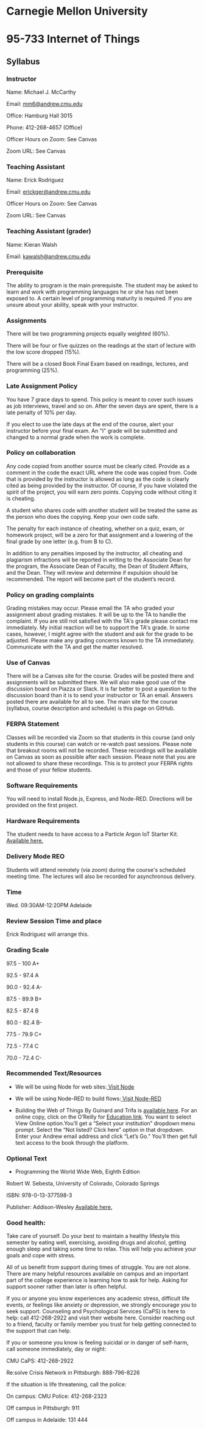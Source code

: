 # Carnegie Mellon University

# 95-733 Internet of Things

## Syllabus

### Instructor

Name: Michael J. McCarthy

Email: mm6@andrew.cmu.edu

Office: Hamburg Hall 3015

Phone: 412-268-4657 (Office)

Officer Hours on Zoom: See Canvas

Zoom URL: See Canvas

### Teaching Assistant

Name: Erick Rodriguez

Email: erickger@andrew.cmu.edu

Officer Hours on Zoom: See Canvas

Zoom URL: See Canvas

### Teaching Assistant (grader)

Name: Kieran Walsh

Email: kawalsh@andrew.cmu.edu

### Prerequisite

The ability to program is the main prerequisite.  The student may be asked to learn and work
with programming languages he or she has not been exposed to. A certain level
of programming maturity is required. If you are unsure about your
ability, speak with your instructor.

### Assignments

There will be two programming projects equally weighted (60%).

There will be four or five quizzes on the readings at the start of lecture with the low score dropped (15%).

There will be a closed Book Final Exam based on readings, lectures, and programming (25%).

### Late Assignment Policy

You have 7 grace days to spend. This policy is meant to cover such issues as job
interviews, travel and so on. After the seven days are spent, there is a late penalty of 10% per day.

If you elect to use the late days at the end of the course, alert your instructor before your final exam. An "I" grade will be submitted and changed to a normal grade when the work is complete.

### Policy on collaboration

Any code copied from another source must be clearly cited. Provide as a comment in the code the exact URL where the code was copied from. Code that is provided by the instructor is allowed as long as the code is clearly cited as being provided by the instructor. Of course, if you have violated the spirit of the project, you will earn zero points. Copying code without citing it is cheating.

A student who shares code with another student will be treated the same as the person who does the copying. Keep your own code safe.

The penalty for each instance of cheating, whether on a quiz, exam, or homework project, will be a zero for that assignment and a lowering of the final grade by one letter (e.g. from B to C).

In addition to any penalties imposed by the instructor, all cheating and plagiarism infractions will be reported in writing to the Associate Dean for the program, the Associate Dean of Faculty, the Dean of Student Affairs, and the Dean. They will review and determine if expulsion should be recommended. The report will become part of the student’s record.

### Policy on grading complaints

Grading mistakes may occur. Please email the TA who graded your assignment about grading mistakes. It will be up to the TA to handle the complaint. If you are still not satisfied with the TA's grade please contact me immediately. My initial reaction will be to support the TA's grade. In some cases, however, I might agree with the student and ask for the grade to be adjusted. Please make any grading concerns known to the TA immediately. Communicate with the TA and get the matter resolved.

### Use of Canvas


There will be a Canvas site for the course. Grades will be posted there and assignments will be submitted there. We will also make good use of the discussion board on Piazza or Slack. It is far better to post a question to the discussion board than it is to send your instructor or TA an email. Answers posted there are available for all to see. The main site for the course (syllabus, course description and schedule) is this page on GitHub.

### FERPA Statement

Classes will be recorded via Zoom so that students in this course (and only students in this course) can watch or re-watch past  sessions. Please note that breakout rooms will not be recorded. These recordings will be available on Canvas as soon as possible after each session. Please note that you are not allowed to share these recordings. This is to protect your FERPA rights and those of your fellow students.


### Software Requirements

You will need to install Node.js, Express, and Node-RED. Directions will be provided on the first project.

<!---
[Installation instructions are available here.](http://www.andrew.cmu.edu/user/mm6/95-733/IntelliJ_Installs.pdf)

-->

### Hardware Requirements

The student needs to have access to a Particle Argon IoT Starter Kit. [Available here.](https://store.particle.io/collections/dev-kits/products/argon-kit)

### Delivery Mode REO

Students will attend remotely (via zoom) during the course's scheduled meeting time. The lectures will also be recorded for asynchronous delivery.


### Time

Wed.	09:30AM-12:20PM	Adelaide


### Review Session Time and place

Erick Rodriguez will arrange this.

### Grading Scale

97.5 - 100 A+

92.5 - 97.4 A

90.0 - 92.4 A-

87.5 - 89.9 B+

82.5 - 87.4 B

80.0 - 82.4 B-

77.5 - 79.9 C+

72.5 - 77.4 C

70.0 - 72.4 C-

### Recommended Text/Resources

+ We will be using Node for web sites:[ Visit Node](https://nodejs.org/en/about/)

+ We will be using Node-RED to build flows:[ Visit Node-RED]( https://nodered.org/)

+ Building the Web of Things By Guinard and Trifa is [available here](https://webofthings.org/). For an online copy, click on the O’Reilly for [Education link](https://www.oreilly.com/library/view/building-the-web/9781617292682/?ar). You want to select View Online option.You’ll get a “Select your institution” dropdown menu prompt. Select the “Not listed? Click here” option in that dropdown. Enter your Andrew email address and click “Let’s Go.” You’ll then get full text access to the book through the platform.

### Optional Text

+ Programming the World Wide Web, Eighth Edition

Robert W. Sebesta, University of Colorado, Colorado Springs

ISBN: 978-0-13-377598-3

Publisher: Addison-Wesley
[Available here.](https://www.amazon.com/Programming-World-Wide-Robert-Sebesta/dp/0201704846)

### Good health:

Take care of yourself.  Do your best to maintain a healthy lifestyle this semester by eating well, exercising, avoiding drugs and alcohol, getting enough sleep and taking some time to relax. This will help you achieve your goals and cope with stress.

All of us benefit from support during times of struggle. You are not alone. There are many helpful resources available on campus and an important part of the college experience is learning how to ask for help. Asking for support sooner rather than later is often helpful.

If you or anyone you know experiences any academic stress, difficult life events, or feelings like anxiety or depression, we strongly encourage you to seek support. Counseling and Psychological Services (CaPS) is here to help: call 412-268-2922 and visit their website here. Consider reaching out to a friend, faculty or family member you trust for help getting connected to the support that can help.

If you or someone you know is feeling suicidal or in danger of self-harm, call someone immediately, day or night:

CMU CaPS: 412-268-2922

Re:solve Crisis Network in Pittsburgh: 888-796-8226

If the situation is life threatening, call the police:

On campus: CMU Police: 412-268-2323

Off campus in Pittsburgh: 911

Off campus in Adelaide: 131 444
